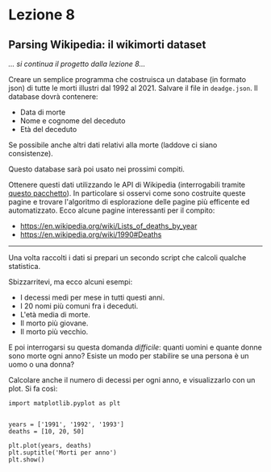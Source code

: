 # Lezione 8
## Parsing Wikipedia: il wikimorti dataset

*... si continua il progetto dalla lezione 8...*

Creare un semplice programma che costruisca un database (in formato json) di tutte le morti illustri dal 1992 al 2021. Salvare il file in `deadge.json`. Il database dovrà contenere: 

- Data di morte
- Nome e cognome del deceduto
- Età del deceduto

Se possibile anche altri dati relativi alla morte (laddove ci siano consistenze).

Questo database sarà poi usato nei prossimi compiti.

Ottenere questi dati utilizzando le API di Wikipedia (interrogabili tramite [questo pacchetto](https://pypi.org/project/Wikipedia-API/)). 
In particolare si osservi come sono costruite queste pagine e trovare l'algoritmo di esplorazione delle pagine più efficente ed automatizzato. Ecco alcune pagine interessanti per il compito:

- https://en.wikipedia.org/wiki/Lists_of_deaths_by_year
- https://en.wikipedia.org/wiki/1990#Deaths

----------

Una volta raccolti i dati si prepari un secondo script che calcoli qualche statistica.

Sbizzarritevi, ma ecco alcuni esempi:

- I decessi medi per mese in tutti questi anni.
- I 20 nomi più comuni fra i deceduti.
- L'età media di morte.
- Il morto più giovane.
- Il morto più vecchio.

E poi interrogarsi su questa domanda *difficile*: quanti uomini e quante donne sono morte ogni anno? Esiste un modo per stabilire se una persona è un uomo o una donna? 


Calcolare anche il numero di decessi per ogni anno, e visualizzarlo con un plot. Si fa così:

```
import matplotlib.pyplot as plt


years = ['1991', '1992', '1993']
deaths = [10, 20, 50]

plt.plot(years, deaths)
plt.suptitle('Morti per anno')
plt.show()
```


&nbsp;

